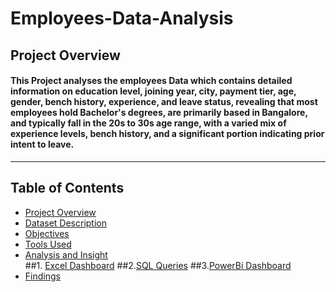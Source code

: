 # Employees-Data-Analysis
## Project Overview
#### This Project analyses the employees Data which contains detailed information on education level, joining year, city, payment tier, age, gender, bench history, experience, and leave status, revealing that most employees hold Bachelor's degrees, are primarily based in Bangalore, and typically fall in the 20s to 30s age range, with a varied mix of experience levels, bench history, and a significant portion indicating prior intent to leave.
---
## Table of Contents
+ [Project Overview](#Project-Overview)
+ [Dataset Description](#Dataset-Description)
+ [Objectives](#Objetives)
+ [Tools Used](#Tools-Used)
+ [Analysis and Insight](#Analysisand-Insight)   
##1. [Excel Dashboard](#excel-dashboard)
##2.[SQL Queries](#sql-queries)
##3.[PowerBi Dashboard](#PowerBi-Dashboard)
+ [Findings](#Findings)
